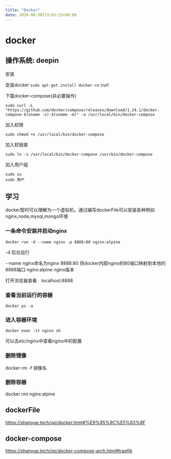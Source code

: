 ```yaml
---
title: "Docker"
date: 2020-08-30T23:03:23+08:00
---
```


# docker

## 操作系统: deepin

安装

安装docker
`sudo apt-get install docker-ce`
curl

下载docker-compose(非必要操作)
```
sudo curl -L "https://github.com/docker/compose/releases/download/1.24.1/docker-compose-$(uname -s)-$(uname -m)" -o /usr/local/bin/docker-compose
```
加入权限
```
sudo chmod +x /usr/local/bin/docker-compose
```
加入软链接
```
sudo ln -s /usr/local/bin/docker-compose /usr/bin/docker-compose
```
加入用户组
```
sudo su
sudo 用户
```
## 学习

docker暂时可以理解为一个虚拟机，通过编写dockerFile可以安装各种例如nginx,node,mysql,mongo环境

### 一条命令安装并启动nginx

`docker run -d --name nginx -p 8888:80 nginx:alpine`

-d 后台运行

--name nginx命名为nginx
8888:80 将docker内部nginx的80端口映射到本地的8888端口
nginx:alpine nginx版本

打开浏览器查看　localhost:8888

### 查看当前运行的容器

`docker ps -a`

### 进入容器环境

`docker exec -it nginx sh`

可以去etc/nginx中查看nginx中的配置

### 删除镜像

docker rm -f 镜像名

### 删除容器

docker rmi nginx:alpine

## dockerFile

https://shanyue.tech/op/docker.html#%E9%95%9C%E5%83%8F

## docker-compose

https://shanyue.tech/op/docker-compose-arch.html#traefik